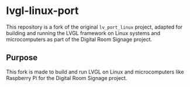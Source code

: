 # lvgl-linux-port

This repository is a fork of the original `lv_port_linux` project, adapted for building and running the LVGL framework on Linux systems and microcomputers as part of the Digital Room Signage project.

## Purpose

This fork is made to build and run LVGL on Linux and microcomputers like Raspberry Pi for the Digital Room Signage project.
